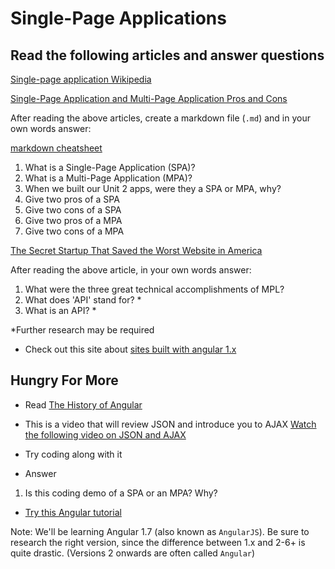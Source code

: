 # Single-Page Applications

## Read the following articles and answer questions

[Single-page application Wikipedia](https://en.wikipedia.org/wiki/Single-page_application)


[Single-Page Application and Multi-Page Application Pros and Cons](https://medium.com/@NeotericEU/single-page-application-vs-multiple-page-application-2591588efe58)

After reading the above articles, create a markdown file (`.md`) and  in your own words answer:

[markdown cheatsheet](https://github.com/adam-p/markdown-here/wiki/Markdown-Cheatsheet)

1. What is a Single-Page Application (SPA)?
2. What is a Multi-Page Application (MPA)?
3. When we built our Unit 2 apps, were they a SPA or MPA, why?
4. Give two pros of a SPA
5. Give two cons of a SPA
6. Give two pros of a MPA
7. Give two cons of a MPA

[The Secret Startup That Saved the Worst Website in America](https://www.theatlantic.com/technology/archive/2015/07/the-secret-startup-saved-healthcare-gov-the-worst-website-in-america/397784/)

After reading the above article, in your own words answer:

1. What were the three great technical accomplishments of MPL?
2. What does 'API' stand for? *
3. What is an API? *

*Further research may be required

- Check out this site about [sites built with angular 1.x](https://www.madewithangular.com/categories/angularjs)

## Hungry For More

- Read [The History of Angular](https://medium.com/the-startup-lab-blog/the-history-of-angular-3e36f7e828c7)

- This is a video that will review JSON and introduce you to AJAX
[Watch the following video on JSON and AJAX](https://www.youtube.com/watch?v=rJesac0_Ftw)
- Try coding along with it
- Answer
1. Is this coding demo of a SPA or an MPA? Why?

- [Try this Angular tutorial](https://www.codeschool.com/courses/shaping-up-with-angularjs)

Note: We'll be learning Angular 1.7 (also known as `AngularJS`). Be sure to research the right version, since the difference between 1.x and 2-6+ is quite drastic. (Versions 2 onwards are often called `Angular`)